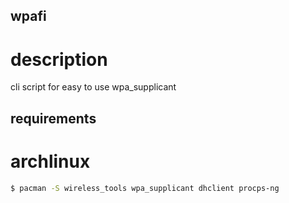 ## wpafi
# description
cli script for easy to use wpa_supplicant

## requirements
# archlinux
```bash
$ pacman -S wireless_tools wpa_supplicant dhclient procps-ng
```
